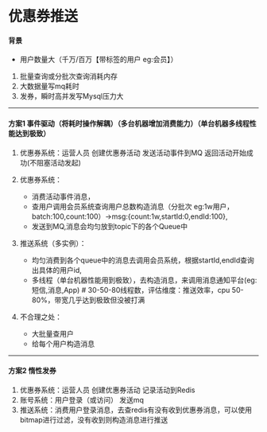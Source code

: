 # 优惠券推送
#### 背景
* 用户数量大（千万/百万【带标签的用户 eg:会员】）
1. 批量查询或分批次查询消耗内存
2. 大数据量写mq耗时
3. 发券，瞬时高并发写Mysql压力大

<hr/>

#### 方案1 事件驱动（将耗时操作解耦）（多台机器增加消费能力）（单台机器多线程性能达到极致）
1. 优惠券系统：运营人员 创建优惠券活动 发送活动事件到MQ 返回活动开始成功(不阻塞活动发起)
2. 优惠券系统：
    * 消费活动事件消息，
    * 查用户调用会员系统查询用户总数构造消息（分批次 eg:1w用户，batch:100,count:100）->msg:{count:1w,startId:0,endId:100},
    * 发送到MQ,消息会均匀放到topic下的各个Queue中
3. 推送系统（多实例）：
   * 均匀消费到各个queue中的消息去调用会员系统，根据startId,endId查询出具体的用户id,
   * 多线程（单台机器性能用到极致），去构造消息，来调用消息通知平台(eg:短信,消息,App) # 30-50-80线程数，评估维度：推送效率，cpu 50-80%，带宽几乎达到极致但没被打满

4. 不合理之处：
   * 大批量查用户
   * 给每个用户构造消息

<hr>

#### 方案2 惰性发券
1. 优惠券系统：运营人员 创建优惠券活动 记录活动到Redis
2. 账号系统：用户登录（或访问） 发送mq 
3. 推送系统：消费用户登录消息，去查redis有没有收到优惠券消息，可以使用bitmap进行过滤，没有收到则构造消息进行推送

